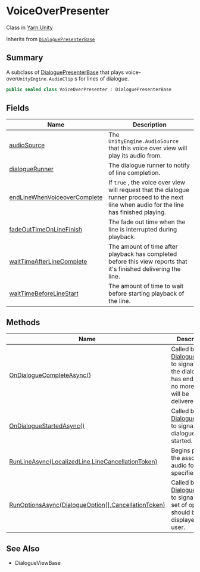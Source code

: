 # VoiceOverPresenter

Class in [Yarn.Unity](yarn.unity.md)

Inherits from [`DialoguePresenterBase`](yarn.unity.dialoguepresenterbase.md)

## Summary

A subclass of [DialoguePresenterBase](yarn.unity.dialoguepresenterbase.md) that plays voice-over`UnityEngine.AudioClip` s for lines of dialogue.

```csharp
public sealed class VoiceOverPresenter : DialoguePresenterBase
```

## Fields

| Name                                                                                          | Description                                                                                                                                  |
| --------------------------------------------------------------------------------------------- | -------------------------------------------------------------------------------------------------------------------------------------------- |
| [audioSource](yarn.unity.voiceoverpresenter.audiosource.md)                                   | The `UnityEngine.AudioSource` that this voice over view will play its audio from.                                                            |
| [dialogueRunner](yarn.unity.voiceoverpresenter.dialoguerunner.md)                             | The dialogue runner to notify of line completion.                                                                                            |
| [endLineWhenVoiceoverComplete](yarn.unity.voiceoverpresenter.endlinewhenvoiceovercomplete.md) | If `true` , the voice over view will request that the dialogue runner proceed to the next line when audio for the line has finished playing. |
| [fadeOutTimeOnLineFinish](yarn.unity.voiceoverpresenter.fadeouttimeonlinefinish.md)           | The fade out time when the line is interrupted during playback.                                                                              |
| [waitTimeAfterLineComplete](yarn.unity.voiceoverpresenter.waittimeafterlinecomplete.md)       | The amount of time after playback has completed before this view reports that it's finished delivering the line.                             |
| [waitTimeBeforeLineStart](yarn.unity.voiceoverpresenter.waittimebeforelinestart.md)           | The amount of time to wait before starting playback of the line.                                                                             |

## Methods

| Name                                                                                                      | Description                                                                                                                              |
| --------------------------------------------------------------------------------------------------------- | ---------------------------------------------------------------------------------------------------------------------------------------- |
| [OnDialogueCompleteAsync()](yarn.unity.voiceoverpresenter.ondialoguecompleteasync.md)                     | Called by the [DialogueRunner](yarn.unity.dialoguerunner.md) to signal that the dialogue has ended, and no more lines will be delivered. |
| [OnDialogueStartedAsync()](yarn.unity.voiceoverpresenter.ondialoguestartedasync.md)                       | Called by the [DialogueRunner](yarn.unity.dialoguerunner.md) to signal that dialogue has started.                                        |
| [RunLineAsync(LocalizedLine,LineCancellationToken)](yarn.unity.voiceoverpresenter.runlineasync.md)        | Begins playing the associated audio for the specified line.                                                                              |
| [RunOptionsAsync(DialogueOption\[\],CancellationToken)](yarn.unity.voiceoverpresenter.runoptionsasync.md) | Called by the [DialogueRunner](yarn.unity.dialoguerunner.md) to signal that a set of options should be displayed to the user.            |

## See Also

* DialogueViewBase
